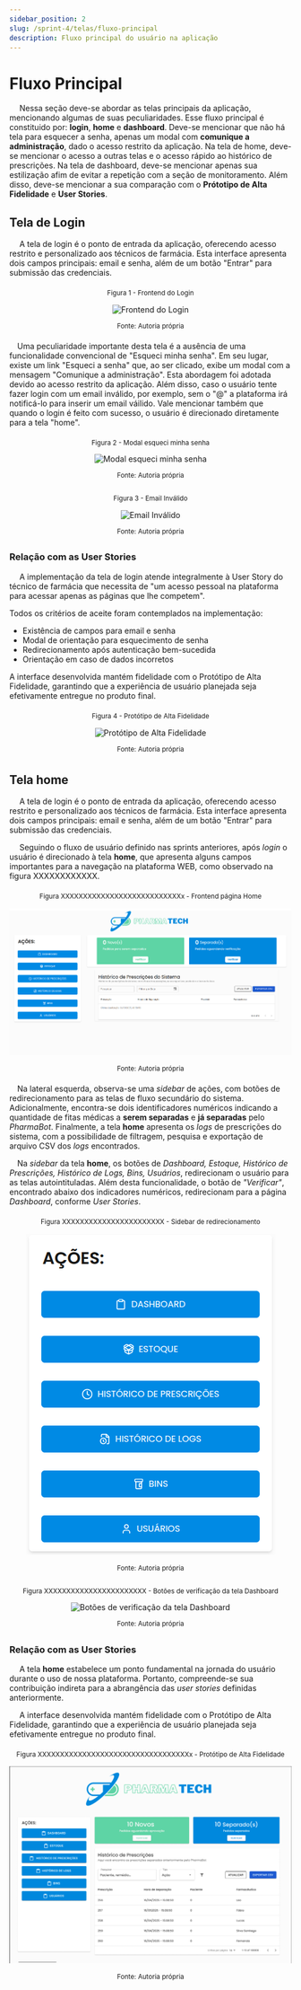 ```yaml
---
sidebar_position: 2
slug: /sprint-4/telas/fluxo-principal
description: Fluxo principal do usuário na aplicação
---
```


# Fluxo Principal

&emsp; Nessa seção deve-se abordar as telas principais da aplicação, mencionando algumas de suas peculiaridades. Esse fluxo principal é constituido por: **login**, **home** e **dashboard**. Deve-se mencionar que não há tela para esquecer a senha, apenas um modal com **comunique a administração**, dado o acesso restrito da aplicação. Na tela de home, deve-se mencionar o acesso a outras telas e o acesso rápido ao histórico de prescrições. Na tela de dashboard, deve-se mencionar apenas sua estilização afim de evitar a repetição com a seção de monitoramento. Além disso, deve-se mencionar a sua comparação com o **Prótotipo de Alta Fidelidade** e **User Stories**.

## Tela de Login

&emsp; A tela de login é o ponto de entrada da aplicação, oferecendo acesso restrito e personalizado aos técnicos de farmácia. Esta interface apresenta dois campos principais: email e senha, além de um botão "Entrar" para submissão das credenciais.

<div align="center" width="100%">

<sub>Figura 1 - Frontend do Login</sub>

![Frontend do Login](/img/docs/login-frontend.png)

<sup>Fonte: Autoria própria </sup>

</div>

&emsp;Uma peculiaridade importante desta tela é a ausência de uma funcionalidade convencional de "Esqueci minha senha". Em seu lugar, existe um link "Esqueci a senha" que, ao ser clicado, exibe um modal com a mensagem "Comunique a administração". Esta abordagem foi adotada devido ao acesso restrito da aplicação. Além disso, caso o usuário tente fazer login com um email inválido, por exemplo, sem o "@" a plataforma irá notificá-lo para inserir um email váilido. Vale mencionar também que quando o login é feito com sucesso, o usuário é direcionado diretamente para a tela "home".

<div align="center" width="100%">

<sub>Figura 2 - Modal esqueci minha senha</sub>

![Modal esqueci minha senha](/img/docs/login-comunique-administracao.png)

<sup>Fonte: Autoria própria </sup>

</div>

<div align="center" width="100%">

<sub>Figura 3 - Email Inválido</sub>

![Email Inválido](/img/docs/login-email-valido.png)

<sup>Fonte: Autoria própria </sup>

</div>

### Relação com as User Stories

&emsp; A implementação da tela de login atende integralmente à User Story do técnico de farmácia que necessita de "um acesso pessoal na plataforma para acessar apenas as páginas que lhe competem".

Todos os critérios de aceite foram contemplados na implementação:
- Existência de campos para email e senha
- Modal de orientação para esquecimento de senha
- Redirecionamento após autenticação bem-sucedida
- Orientação em caso de dados incorretos

A interface desenvolvida mantém fidelidade com o Protótipo de Alta Fidelidade, garantindo que a experiência de usuário planejada seja efetivamente entregue no produto final.

<div align="center" width="100%">

<sub>Figura 4 - Protótipo de Alta Fidelidade</sub>

![Protótipo de Alta Fidelidade](/img/docs/login-alta-fidelidade.png)

<sup>Fonte: Autoria própria </sup>

</div>

## Tela home

&emsp; A tela de login é o ponto de entrada da aplicação, oferecendo acesso restrito e personalizado aos técnicos de farmácia. Esta interface apresenta dois campos principais: email e senha, além de um botão "Entrar" para submissão das credenciais.

&emsp; Seguindo o fluxo de usuário definido nas sprints anteriores, após *login* o usuário é direcionado à tela **home**, que apresenta alguns campos importantes para a navegação na plataforma WEB, como observado na figura XXXXXXXXXXXX. 

<div align="center" width="100%">

<sub>Figura XXXXXXXXXXXXXXXXXXXXXXXXXXXx - Frontend página Home</sub>

![Frontend página Home](/docs/static/img/docs/home.png)

<sup>Fonte: Autoria própria </sup>

</div>

&emsp;Na lateral esquerda, observa-se uma *sidebar* de ações, com botões de redirecionamento para as telas de fluxo secundário do sistema. Adicionalmente, encontra-se dois identificadores numéricos indicando a quantidade de fitas médicas a **serem separadas** e **já separadas** pelo *PharmaBot*. Finalmente, a tela **home** apresenta os *logs* de prescrições do sistema, com a possibilidade de filtragem, pesquisa e exportação de arquivo CSV dos *logs* encontrados.

&emsp;Na *sidebar* da tela **home**, os botões de *Dashboard, Estoque, Histórico de Prescrições, Histórico de Logs, Bins, Usuários*, redirecionam o usuário para as telas autointituladas. Além desta funcionalidade, o botão de *"Verificar"*, encontrado abaixo dos indicadores numéricos, redirecionam para a página *Dashboard*, conforme *User Stories*. 

<div align="center" width="100%">

<sub>Figura XXXXXXXXXXXXXXXXXXXXXXX - Sidebar de redirecionamento</sub>

![Sidebar de redirecionamento](/docs/static/img/docs/sidebar-redirecionamento.png)

<sup>Fonte: Autoria própria </sup>

</div>

<div align="center" width="100%">

<sub>Figura XXXXXXXXXXXXXXXXXXXXXXX - Botões de verificação da tela Dashboard</sub>

![Botões de verificação da tela Dashboard](/docs/static/img/docs/card-verificar.png)

<sup>Fonte: Autoria própria </sup>

</div>


### Relação com as User Stories

&emsp; A tela **home** estabelece um ponto fundamental na jornada do usuário durante o uso de nossa plataforma. Portanto, compreende-se sua contribuição indireta para a abrangência das *user stories* definidas anteriormente.

&emsp; A interface desenvolvida mantém fidelidade com o Protótipo de Alta Fidelidade, garantindo que a experiência de usuário planejada seja efetivamente entregue no produto final.

<div align="center" width="100%">

<sub>Figura XXXXXXXXXXXXXXXXXXXXXXXXXXXXXXXXXXx - Protótipo de Alta Fidelidade</sub>

![Botões de verificação da tela Dashboard](/docs/static/img/docs/home-alta-fidelidade.png)

<sup>Fonte: Autoria própria </sup>

</div>